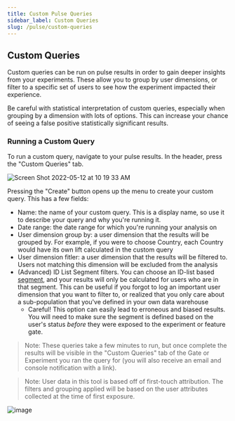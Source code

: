 ```yaml
---
title: Custom Pulse Queries
sidebar_label: Custom Queries
slug: /pulse/custom-queries
---
```


## Custom Queries

Custom queries can be run on pulse results in order to gain deeper insights from your experiments. These allow you to group by user dimensions, or filter to a specific set of users to see how the experiment impacted their experience.

Be careful with statistical interpretation of custom queries, especially when grouping by a dimension with lots of options. This can increase your chance of seeing a false positive statistically significant results.

### Running a Custom Query

To run a custom query, navigate to your pulse results. In the header, press the "Custom Queries" tab.

![Screen Shot 2022-05-12 at 10 19 33 AM](https://user-images.githubusercontent.com/102695539/168132433-83907af3-1b25-47e2-8734-9708b9377ae3.png)

Pressing the "Create" button opens up the menu to create your custom query. This has a few fields:

- Name: the name of your custom query. This is a display name, so use it to describe your query and why you're running it.
- Date range: the date range for which you're running your analysis on
- User dimension group by: a user dimension that the results will be grouped by. For example, if you were to choose Country, each Country would have its own lift calculated in the custom query
- User dimension fitler: a user dimension that the results will be filtered to. Users not matching this dimension will be excluded from the analysis
- (Advanced) ID List Segment filters. You can choose an ID-list based [segment](/segments), and your results will only be calculated for users who are in that segment. This can be useful if you forgot to log an important user dimension that you want to filter to, or realized that you only care about a sub-population that you've defined in your own data warehouse
  - Careful! This option can easily lead to erroneous and biased results. You will need to make sure the segment is defined based on the user's status _before_ they were exposed to the experiment or feature gate.

> Note: These queries take a few minutes to run, but once complete the results will be visible in the "Custom Queries" tab of the Gate or Experiment you ran the query for (you will also receive an email and console notification with a link).

> Note: User data in this tool is based off of first-touch attribution. The filters and grouping applied will be based on the user attributes collected at the time of first exposure.

![image](https://user-images.githubusercontent.com/102695539/168132350-a9b53b90-ee0f-480e-852d-ece86b19ffe2.png)
